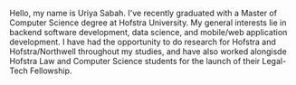 Hello, my name is Uriya Sabah. I've recently graduated with a Master of Computer Science degree at Hofstra University. My general interests lie in backend software development, data science, and mobile/web application development. I have had the opportunity to do research for Hofstra and Hofstra/Northwell throughout my studies, and have also worked alongisde Hofstra Law and Computer Science students for the launch of their Legal-Tech Fellowship.
<!---
USabah/USabah is a ✨ special ✨ repository because its `README.md` (this file) appears on your GitHub profile.
You can click the Preview link to take a look at your changes.
--->
